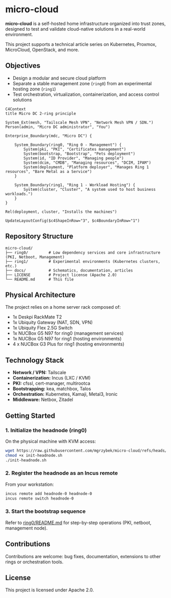 # micro-cloud

**micro-cloud** is a self-hosted home infrastructure organized into trust zones, designed to test and validate cloud-native solutions in a real-world environment.

This project supports a technical article series on Kubernetes, Proxmox, MicroCloud, OpenStack, and more.

## Objectives

- Design a modular and secure cloud platform
- Separate a stable management zone (`ring0`) from an experimental hosting zone (`ring1`)
- Test orchestration, virtualization, containerization, and access control solutions

```mermaid
C4Context
title Micro DC 2-ring principle

System_Ext(mesh, "Tailscale Mesh VPN", "Network Mesh VPN / SDN.")
Person(admin, "Micro DC administrator", "You")

Enterprise_Boundary(mdc, "Micro DC") {

    System_Boundary(ring0, "Ring 0 - Management") {
        System(pki, "PKI", "Certificates management")
        System(bootstrap, "Bootstrap", "Pets deployment")
        System(id, "ID Provider", "Managing people")
        System(dcim, "CMDB", "Managing resources", "DCIM, IPAM")
        System(deployment, "Platform deployer", "Manages Ring 1 resources", "Bare Metal as a Service")
    }

    System_Boundary(ring1, "Ring 1 - Workload Hosting") {
        System(cluster, "Cluster", "A system used to host business workloads.")
    }
}

Rel(deployment, cluster, "Installs the machines")

UpdateLayoutConfig($c4ShapeInRow="3", $c4BoundaryInRow="1")
```

## Repository Structure

```plaintext
micro-cloud/
├── ring0/         # Low dependency services and core infrastructure (PKI, Netboot, Management)
├── ring1/         # Experimental environments (Kubernetes clusters, etc.)
├── docs/          # Schematics, documentation, articles
├── LICENSE        # Project license (Apache 2.0)
└── README.md      # This file
```

## Physical Architecture

The project relies on a home server rack composed of:

- 1x Deskpi RackMate T2
- 1x Ubiquity Gateway (NAT, SDN, VPN)
- 1x Ubiquity Flex 2.5G Switch
- 1x NUCBox G5 N97 for ring0 (management services)
- 1x NUCBox G5 N97 for ring1 (hosting environments)
- 4 x NUCBox G3 Plus for ring1 (hosting environments)

## Technology Stack

- **Network / VPN:** Tailscale
- **Containerization:** Incus (LXC / KVM)
- **PKI:** cfssl, cert-manager, multirootca
- **Bootstrapping:** kea, matchbox, Talos
- **Orchestration:** Kubernetes, Kamaji, Metal3, Ironic
- **Middleware:** Netbox, Zitadel

## Getting Started

### 1. Initialize the headnode (ring0)

On the physical machine with KVM access:

```bash
wget https://raw.githubusercontent.com/mgrzybek/micro-cloud/refs/heads/main/ring0/scripts/init-headnode.sh
chmod +x init-headnode.sh
./init-headnode.sh
```

### 2. Register the headnode as an Incus remote

From your workstation:

```bash
incus remote add headnode-0 headnode-0
incus remote switch headnode-0
```

### 3. Start the bootstrap sequence

Refer to [ring0/README.md](ring0/README.md) for step-by-step operations (PKI, netboot, management node).

## Contributions

Contributions are welcome: bug fixes, documentation, extensions to other rings or orchestration tools.

## License

This project is licensed under Apache 2.0.
